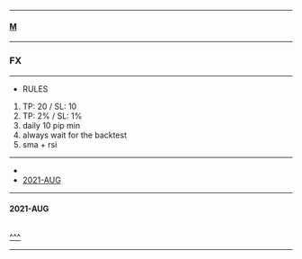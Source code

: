
---

#### [M](https://github.com/ttltrk/TTT/blob/master/menu.md)

---

### FX

---

- RULES

1. TP: 20 / SL: 10
2. TP: 2% / SL: 1%
3. daily 10 pip min
4. always wait for the backtest
5. sma + rsi

---

* [](#)
* [2021-AUG](#2021-AUG)

---

#### 2021-AUG

```

```

[^^^](#FX)

---
